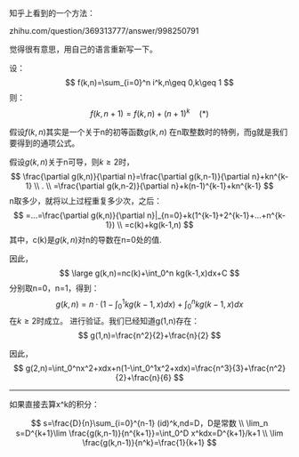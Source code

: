 知乎上看到的一个方法：

zhihu.com/question/369313777/answer/998250791

觉得很有意思，用自己的语言重新写一下。

设：
$$
f(k,n)=\sum_{i=0}^n  i^k,n\geq 0,k\geq 1
$$
则：
$$
f(k,n+1)=f(k,n)+(n+1)^k\quad(*)
$$


假设$f(k,n)$其实是一个关于n的初等函数$g(k,n)$ 在n取整数时的特例，而g就是我们要得到的通项公式。

假设$g(k,n)$关于n可导，
​
则$k\geq 2$时，
$$
\frac{\partial g(k,n)}{\partial n}=\frac{\partial g(k,n-1)}{\partial n}+kn^{k-1}
\\ . \\
=\frac{\partial g(k,n-2)}{\partial n}+k(n-1)^{k-1}+kn^{k-1}
$$
n取多少，就将以上过程重复多少次，之后：
$$
=...=\frac{\partial g(k,n)}{\partial n}|_{n=0}+k(1^{k-1}+2^{k-1}+...+n^{k-1})
\\
=c(k)+kg(k-1,n)
$$
​其中，c(k)是$g(k,n)$对n的导数在n=0处的值.

​因此，
$$
\large g(k,n)=nc(k)+\int_0^n kg(k-1,x)dx+C
$$
分别取n=0，n=1，得到：
$$
g(k,n)=n\cdot (1-\int^1_0kg(k-1,x)dx)+\int_0^n kg(k-1,x)dx
$$
在$k\geq 2$时成立。
​
进行验证。我们已经知道g(1,n)存在：
$$
g(1,n)=\frac{n^2}{2}+\frac{n}{2}
$$

因此，
$$
g(2,n)=\int_0^nx^2+xdx+n(1-\int_0^1x^2+xdx)=\frac{n^3}{3}+\frac{n^2}{2}+\frac{n}{6}
$$

---

如果直接去算x^k的积分：

$$
s=\frac{D}{n}\sum_{i=0}^{n-1} (id)^k,nd=D，D是常数
\\ \lim_n s=D^{k+1}\lim \frac{g(k,n-1)}{n^{k+1}}=\int_0^D x^kdx=D^{k+1}/k+1
\\ \lim \frac{g(k,n-1)}{n^k}=\frac{1}{k+1}
$$

​
